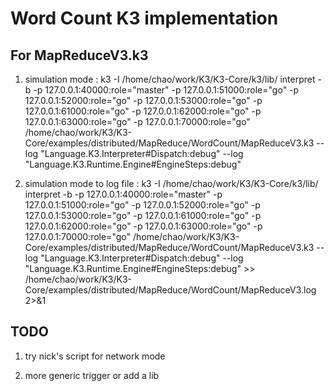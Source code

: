 Word Count K3 implementation
============================

For MapReduceV3.k3
----------------

1. simulation mode : k3 -I /home/chao/work/K3/K3-Core/k3/lib/ interpret -b -p 127.0.0.1:40000:role=\"master\" -p 127.0.0.1:51000:role=\"go\" -p 127.0.0.1:52000:role=\"go\" -p 127.0.0.1:53000:role=\"go\" -p 127.0.0.1:61000:role=\"go\" -p 127.0.0.1:62000:role=\"go\" -p 127.0.0.1:63000:role=\"go\" -p 127.0.0.1:70000:role=\"go\" /home/chao/work/K3/K3-Core/examples/distributed/MapReduce/WordCount/MapReduceV3.k3 --log "Language.K3.Interpreter#Dispatch:debug" --log "Language.K3.Runtime.Engine#EngineSteps:debug"

2. simulation mode to log file : k3 -I /home/chao/work/K3/K3-Core/k3/lib/ interpret -b -p 127.0.0.1:40000:role=\"master\" -p 127.0.0.1:51000:role=\"go\" -p 127.0.0.1:52000:role=\"go\" -p 127.0.0.1:53000:role=\"go\" -p 127.0.0.1:61000:role=\"go\" -p 127.0.0.1:62000:role=\"go\" -p 127.0.0.1:63000:role=\"go\" -p 127.0.0.1:70000:role=\"go\" /home/chao/work/K3/K3-Core/examples/distributed/MapReduce/WordCount/MapReduceV3.k3 --log "Language.K3.Interpreter#Dispatch:debug" --log "Language.K3.Runtime.Engine#EngineSteps:debug" >> /home/chao/work/K3/K3-Core/examples/distributed/MapReduce/WordCount/MapReduceV3.log 2>&1
  
TODO
----

1. try nick's script for network mode

2. more generic trigger or add a lib 
